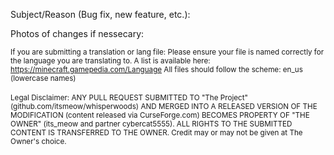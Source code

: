 Subject/Reason (Bug fix, new feature, etc.):


Photos of changes if nessecary:

<sub>If you are submitting a translation or lang file:
Please ensure your file is named correctly for the language you are translating to.
A list is available here: https://minecraft.gamepedia.com/Language
All files should follow the scheme: en_us (lowercase names)
</sub><br><br>
<sub>Legal Disclaimer:
ANY PULL REQUEST SUBMITTED TO "The Project" (github.com/itsmeow/whisperwoods) AND MERGED INTO A RELEASED VERSION OF THE MODIFICATION (content released via CurseForge.com) BECOMES PROPERTY OF "THE OWNER" (its_meow and partner cybercat5555). ALL RIGHTS TO THE SUBMITTED CONTENT IS TRANSFERRED TO THE OWNER. Credit may or may not be given at The Owner's choice.</sub>
